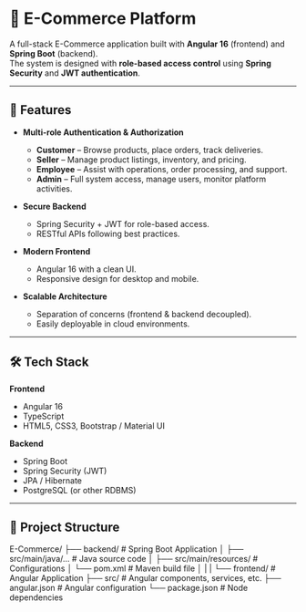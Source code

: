 # 🛒 E-Commerce Platform

A full-stack E-Commerce application built with **Angular 16** (frontend) and **Spring Boot** (backend).  
The system is designed with **role-based access control** using **Spring Security** and **JWT authentication**.

---

## 🚀 Features

- **Multi-role Authentication & Authorization**
  - **Customer** – Browse products, place orders, track deliveries.
  - **Seller** – Manage product listings, inventory, and pricing.
  - **Employee** – Assist with operations, order processing, and support.
  - **Admin** – Full system access, manage users, monitor platform activities.

- **Secure Backend**
  - Spring Security + JWT for role-based access.
  - RESTful APIs following best practices.

- **Modern Frontend**
  - Angular 16 with a clean UI.
  - Responsive design for desktop and mobile.

- **Scalable Architecture**
  - Separation of concerns (frontend & backend decoupled).
  - Easily deployable in cloud environments.

---

## 🛠️ Tech Stack

**Frontend**
- Angular 16
- TypeScript
- HTML5, CSS3, Bootstrap / Material UI

**Backend**
- Spring Boot
- Spring Security (JWT)
- JPA / Hibernate
- PostgreSQL (or other RDBMS)

---

## 📂 Project Structure

E-Commerce/
├── backend/ # Spring Boot Application
│ ├── src/main/java/... # Java source code
│ ├── src/main/resources/ # Configurations
│ └── pom.xml # Maven build file
│
|
|
└── frontend/ # Angular Application
├── src/ # Angular components, services, etc.
├── angular.json # Angular configuration
└── package.json # Node dependencies
